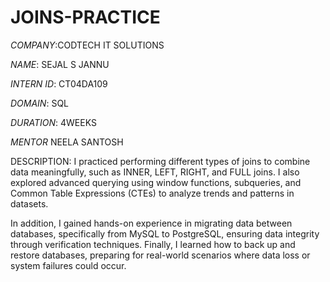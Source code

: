 # JOINS-PRACTICE

*COMPANY*:CODTECH IT SOLUTIONS

*NAME*: SEJAL S JANNU

*INTERN ID*: CT04DA109

*DOMAIN*: SQL

*DURATION*: 4WEEKS

*MENTOR* NEELA SANTOSH

DESCRIPTION:  I practiced performing different types of joins to combine data meaningfully, such as INNER, LEFT, RIGHT, and FULL joins. I also explored advanced querying using window functions, subqueries, and Common Table Expressions (CTEs) to analyze trends and patterns in datasets.

In addition, I gained hands-on experience in migrating data between databases, specifically from MySQL to PostgreSQL, ensuring data integrity through verification techniques. Finally, I learned how to back up and restore databases, preparing for real-world scenarios where data loss or system failures could occur.
